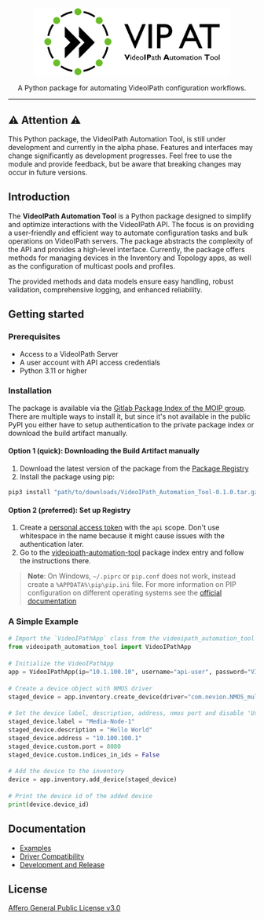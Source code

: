 <div align="center">
  <img alt="VideoIPath Automation Tool" src="./docs/images/readme_banner.svg" width="400" />
</div>

<p align="center">A Python package for automating VideoIPath configuration workflows.<p align="center">
<hr />

## ⚠️ Attention ⚠️

This Python package, the VideoIPath Automation Tool, is still under development and currently in the alpha phase. Features and interfaces may change significantly as development progresses. Feel free to use the module and provide feedback, but be aware that breaking changes may occur in future versions.

## Introduction

The **VideoIPath Automation Tool** is a Python package designed to simplify and optimize interactions with the VideoIPath API. The focus is on providing a user-friendly and efficient way to automate configuration tasks and bulk operations on VideoIPath servers. The package abstracts the complexity of the API and provides a high-level interface. Currently, the package offers methods for managing devices  in the Inventory and Topology apps, as well as the configuration of multicast pools and profiles.

The provided methods and data models ensure easy handling, robust validation, comprehensive logging, and enhanced reliability.

## Getting started

### Prerequisites

- Access to a VideoIPath Server
- A user account with API access credentials
- Python 3.11 or higher

### Installation

The package is available via the [Gitlab Package Index of the MOIP group](https://gitlab.swr.ard/groups/moip/-/packages/). There are multiple ways to install
it, but since it's not available in the public PyPI you either have to setup authentication to the private
package index or download the build artifact manually.

#### Option 1 (quick): Downloading the Build Artifact manually

1. Download the latest version of the package from the [Package Registry]()
2. Install the package using pip:

```bash
pip3 install "path/to/downloads/VideoIPath_Automation_Tool-0.1.0.tar.gz"
```

#### Option 2 (preferred): Set up Registry

1. Create a [personal access token](https://gitlab.swr.ard/-/user_settings/personal_access_tokens) with the `api` scope. Don't use whitespace in the name because it might cause issues with the authentication later.
2. Go to the [videoipath-automation-tool](https://gitlab.swr.ard/groups/moip/-/packages/594) package index entry and follow the instructions there.

> **Note**: On Windows, `~/.piprc` or `pip.conf` does not work, instead create a `%APPDATA%\pip\pip.ini` file. For more information on PIP configuration on different operating systems see the [official documentation](https://pip.pypa.io/en/stable/topics/configuration/)

### A Simple Example
```python
# Import the `VideoIPathApp` class from the videoipath_automation_tool package
from videoipath_automation_tool import VideoIPathApp

# Initialize the VideoIPathApp
app = VideoIPathApp(ip="10.1.100.10", username="api-user", password="VIP2024PWD")

# Create a device object with NMOS driver
staged_device = app.inventory.create_device(driver="com.nevion.NMOS_multidevice-0.1.0")

# Set the device label, description, address, nmos port and disable 'Use indices in IDs' option
staged_device.label = "Media-Node-1"
staged_device.description = "Hello World"
staged_device.address = "10.100.100.1"
staged_device.custom.port = 8080
staged_device.custom.indices_in_ids = False

# Add the device to the inventory
device = app.inventory.add_device(staged_device)

# Print the device id of the added device
print(device.device_id)
```

## Documentation

- [Examples](./docs/examples/README.md)
- [Driver Compatibility](./docs/driver_compatibility.md)
- [Development and Release](./docs/development-and-release.md)


## License
[Affero General Public License v3.0](LICENSE)